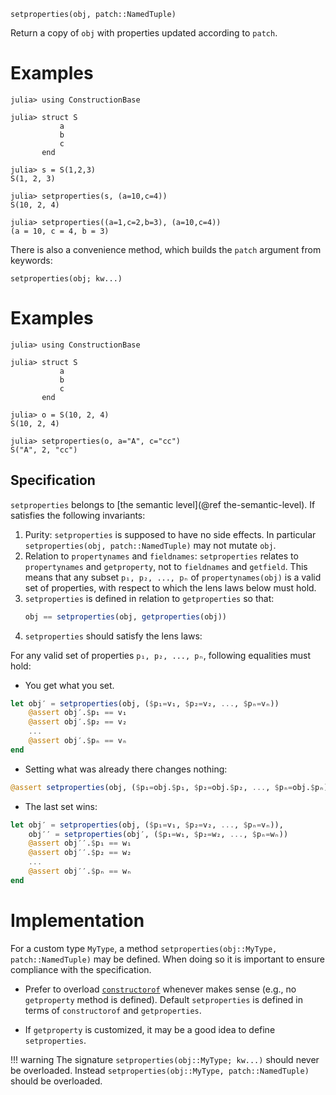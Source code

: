     setproperties(obj, patch::NamedTuple)


Return a copy of `obj` with properties updated according to `patch`.

# Examples
```jldoctest
julia> using ConstructionBase

julia> struct S
           a
           b
           c
       end

julia> s = S(1,2,3)
S(1, 2, 3)

julia> setproperties(s, (a=10,c=4))
S(10, 2, 4)

julia> setproperties((a=1,c=2,b=3), (a=10,c=4))
(a = 10, c = 4, b = 3)
```

There is also a convenience method, which builds the `patch` argument from
keywords:

    setproperties(obj; kw...)

# Examples
```jldoctest
julia> using ConstructionBase

julia> struct S
           a
           b
           c
       end

julia> o = S(10, 2, 4)
S(10, 2, 4)

julia> setproperties(o, a="A", c="cc")
S("A", 2, "cc")
```

## Specification

`setproperties` belongs to [the semantic level](@ref the-semantic-level). If satisfies the following invariants:

1. Purity: `setproperties` is supposed to have no side effects. In particular `setproperties(obj, patch::NamedTuple)` may not mutate `obj`.
2. Relation to `propertynames` and `fieldnames`: `setproperties` relates to `propertynames` and `getproperty`, not to `fieldnames` and `getfield`.
   This means that any subset `p₁, p₂, ..., pₙ` of `propertynames(obj)` is a valid set of properties, with respect to which the lens laws below must hold.
3. `setproperties` is defined in relation to `getproperties` so that:
   ```julia
   obj == setproperties(obj, getproperties(obj))
   ```
4. `setproperties` should satisfy the lens laws:

For any valid set of properties `p₁, p₂, ..., pₙ`, following equalities must hold:

* You get what you set.

```julia
let obj′ = setproperties(obj, ($p₁=v₁, $p₂=v₂, ..., $pₙ=vₙ))
    @assert obj′.$p₁ == v₁
    @assert obj′.$p₂ == v₂
    ...
    @assert obj′.$pₙ == vₙ
end
```

* Setting what was already there changes nothing:

```julia
@assert setproperties(obj, ($p₁=obj.$p₁, $p₂=obj.$p₂, ..., $pₙ=obj.$pₙ)) == obj
```

* The last set wins:
```julia
let obj′ = setproperties(obj, ($p₁=v₁, $p₂=v₂, ..., $pₙ=vₙ)),
    obj′′ = setproperties(obj′, ($p₁=w₁, $p₂=w₂, ..., $pₙ=wₙ))
    @assert obj′′.$p₁ == w₁
    @assert obj′′.$p₂ == w₂
    ...
    @assert obj′′.$pₙ == wₙ
end
```

# Implementation

For a custom type `MyType`, a method `setproperties(obj::MyType, patch::NamedTuple)`
may be defined. When doing so it is important to ensure compliance with the specification.

* Prefer to overload [`constructorof`](@ref) whenever makes sense (e.g., no `getproperty`
  method is defined).  Default `setproperties` is defined in terms of `constructorof` and `getproperties`.

* If `getproperty` is customized, it may be a good idea to define `setproperties`.

!!! warning
    The signature `setproperties(obj::MyType; kw...)` should never be overloaded.
    Instead `setproperties(obj::MyType, patch::NamedTuple)` should be overloaded.

